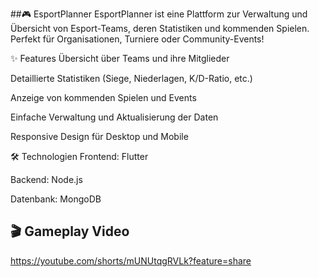 ##🎮 EsportPlanner
EsportPlanner ist eine Plattform zur Verwaltung und Übersicht von Esport-Teams, deren Statistiken und kommenden Spielen. Perfekt für Organisationen, Turniere oder Community-Events!

✨ Features
Übersicht über Teams und ihre Mitglieder

Detaillierte Statistiken (Siege, Niederlagen, K/D-Ratio, etc.)

Anzeige von kommenden Spielen und Events

Einfache Verwaltung und Aktualisierung der Daten

Responsive Design für Desktop und Mobile

🛠️ Technologien
Frontend: Flutter

Backend: Node.js 

Datenbank: MongoDB 

## 🎬 Gameplay Video
https://youtube.com/shorts/mUNUtqgRVLk?feature=share

